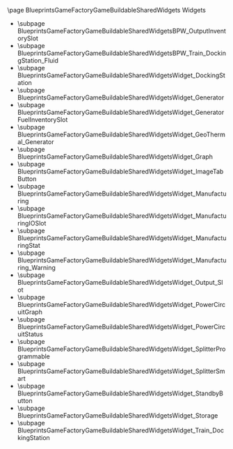 \page BlueprintsGameFactoryGameBuildableSharedWidgets Widgets
- \subpage BlueprintsGameFactoryGameBuildableSharedWidgetsBPW_OutputInventorySlot
- \subpage BlueprintsGameFactoryGameBuildableSharedWidgetsBPW_Train_DockingStation_Fluid
- \subpage BlueprintsGameFactoryGameBuildableSharedWidgetsWidget_DockingStation
- \subpage BlueprintsGameFactoryGameBuildableSharedWidgetsWidget_Generator
- \subpage BlueprintsGameFactoryGameBuildableSharedWidgetsWidget_GeneratorFuelInventorySlot
- \subpage BlueprintsGameFactoryGameBuildableSharedWidgetsWidget_GeoThermal_Generator
- \subpage BlueprintsGameFactoryGameBuildableSharedWidgetsWidget_Graph
- \subpage BlueprintsGameFactoryGameBuildableSharedWidgetsWidget_ImageTabButton
- \subpage BlueprintsGameFactoryGameBuildableSharedWidgetsWidget_Manufacturing
- \subpage BlueprintsGameFactoryGameBuildableSharedWidgetsWidget_ManufacturingIOSlot
- \subpage BlueprintsGameFactoryGameBuildableSharedWidgetsWidget_ManufacturingStat
- \subpage BlueprintsGameFactoryGameBuildableSharedWidgetsWidget_Manufacturing_Warning
- \subpage BlueprintsGameFactoryGameBuildableSharedWidgetsWidget_Output_Slot
- \subpage BlueprintsGameFactoryGameBuildableSharedWidgetsWidget_PowerCircuitGraph
- \subpage BlueprintsGameFactoryGameBuildableSharedWidgetsWidget_PowerCircuitStatus
- \subpage BlueprintsGameFactoryGameBuildableSharedWidgetsWidget_SplitterProgrammable
- \subpage BlueprintsGameFactoryGameBuildableSharedWidgetsWidget_SplitterSmart
- \subpage BlueprintsGameFactoryGameBuildableSharedWidgetsWidget_StandbyButton
- \subpage BlueprintsGameFactoryGameBuildableSharedWidgetsWidget_Storage
- \subpage BlueprintsGameFactoryGameBuildableSharedWidgetsWidget_Train_DockingStation
